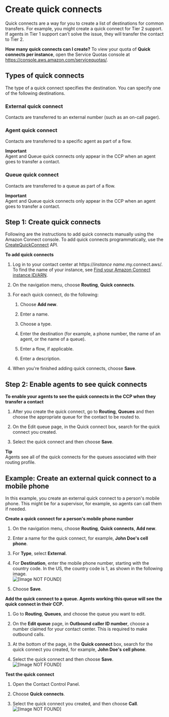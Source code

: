 # Create quick connects<a name="quick-connects"></a>

Quick connects are a way for you to create a list of destinations for common transfers\. For example, you might create a quick connect for Tier 2 support\. If agents in Tier 1 support can't solve the issue, they will transfer the contact to Tier 2\. 

**How many quick connects can I create?** To view your quota of **Quick connects per instance**, open the Service Quotas console at [https://console\.aws\.amazon\.com/servicequotas/](https://console.aws.amazon.com/servicequotas/)\.

## Types of quick connects<a name="quick-connect-types"></a>

The type of a quick connect specifies the destination\. You can specify one of the following destinations\.

### External quick connect<a name="external-quick-connect-type"></a>

Contacts are transferred to an external number \(such as an on\-call pager\)\. 

### Agent quick connect<a name="agent-quick-connect-type"></a>

Contacts are transferred to a specific agent as part of a flow\.

**Important**  
Agent and Queue quick connects only appear in the CCP when an agent goes to transfer a contact\. 

### Queue quick connect<a name="queue-quick-connect-type"></a>

Contacts are transferred to a queue as part of a flow\.

**Important**  
Agent and Queue quick connects only appear in the CCP when an agent goes to transfer a contact\. 

## Step 1: Create quick connects<a name="step1-create-quick-connects"></a>

 Following are the instructions to add quick connects manually using the Amazon Connect console\. To add quick connects programmatically, use the [CreateQuickConnect](https://docs.aws.amazon.com/connect/latest/APIReference/API_CreateQuickConnect.html) API\.

**To add quick connects**

1. Log in to your contact center at https://*instance name*\.my\.connect\.aws/\. To find the name of your instance, see [Find your Amazon Connect instance ID/ARN](find-instance-arn.md)\.

1. On the navigation menu, choose **Routing**, **Quick connects**\.

1. For each quick connect, do the following:

   1. Choose **Add new**\.

   1. Enter a name\.

   1. Choose a type\.

   1. Enter the destination \(for example, a phone number, the name of an agent, or the name of a queue\)\.

   1. Enter a flow, if applicable\.

   1. Enter a description\.

1. When you're finished adding quick connects, choose **Save**\.

## Step 2: Enable agents to see quick connects<a name="step2-enable-agents-to-see-quick-connects"></a>

**To enable your agents to see the quick connects in the CCP when they transfer a contact**

1. After you create the quick connect, go to **Routing**, **Queues** and then choose the appropriate queue for the contact to be routed to\.

1. On the Edit queue page, in the Quick connect box, search for the quick connect you created\.

1. Select the quick connect and then choose **Save**\.

**Tip**  
Agents see all of the quick connects for the queues associated with their routing profile\.

## Example: Create an external quick connect to a mobile phone<a name="example-create-external-quick-connect"></a>

In this example, you create an external quick connect to a person's mobile phone\. This might be for a supervisor, for example, so agents can call them if needed\.

**Create a quick connect for a person's mobile phone number**

1. On the navigation menu, choose **Routing**, **Quick connects**, **Add new**\.

1. Enter a name for the quick connect, for example, **John Doe's cell phone**\.

1. For **Type**, select **External**\.

1. For **Destination**, enter the mobile phone number, starting with the country code\. In the US, the country code is 1, as shown in the following image\.  
![\[Image NOT FOUND\]](http://docs.aws.amazon.com/connect/latest/adminguide/images/quick-connect-johndoe.png)

1. Choose **Save**\.

**Add the quick connect to a queue\. Agents working this queue will see the quick connect in their CCP\.**

1. Go to **Routing**, **Queues**, and choose the queue you want to edit\.

1. On the **Edit queue** page, in **Outbound caller ID number**, choose a number claimed for your contact center\. This is required to make outbound calls\.

1. At the bottom of the page, in the **Quick connect** box, search for the quick connect you created, for example, **John Doe's cell phone**\.

1. Select the quick connect and then choose **Save**\.  
![\[Image NOT FOUND\]](http://docs.aws.amazon.com/connect/latest/adminguide/images/quick-connect-johndoe-queue.png)

**Test the quick connect**

1. Open the Contact Control Panel\.

1. Choose **Quick connects**\.

1. Select the quick connect you created, and then choose **Call**\.  
![\[Image NOT FOUND\]](http://docs.aws.amazon.com/connect/latest/adminguide/images/quick-connect-johndoe-call.png)